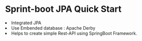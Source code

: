 # Sprint-boot JPA Quick Start
<li>Integrated JPA</li>
<li>Use Embended database : Apache Derby</li>
<li>Helps to create simple Rest-API using SpringBoot Framework.</li>

